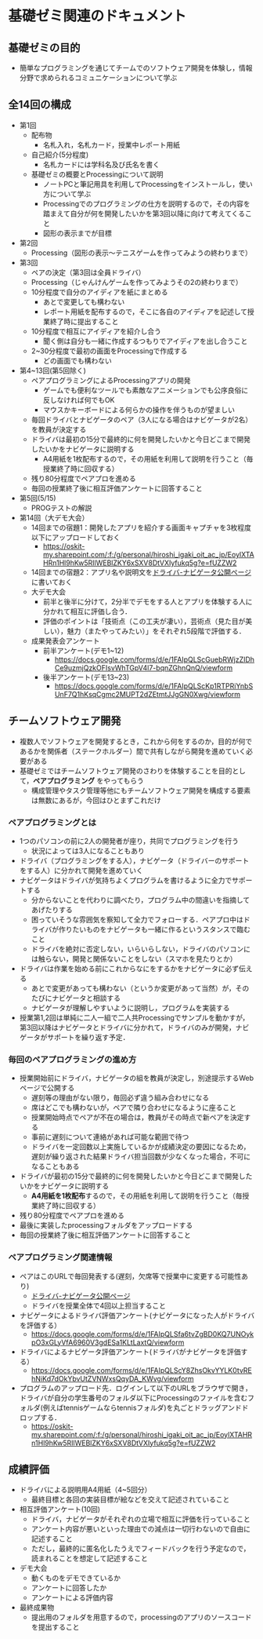 # 基礎ゼミ関連のドキュメント

## 基礎ゼミの目的
- 簡単なプログラミングを通じてチームでのソフトウェア開発を体験し，情報分野で求められるコミュニケーションについて学ぶ

## 全14回の構成
- 第1回
  - 配布物
    - 名札入れ，名札カード，授業中レポート用紙
  - 自己紹介(5分程度)
    - 名札カードには学科名及び氏名を書く
  - 基礎ゼミの概要とProcessingについて説明
    - ノートPCと筆記用具を利用してProcessingをインストールし，使い方について学ぶ
    - Processingでのプログラミングの仕方を説明するので，その内容を踏まえて自分が何を開発したいかを第3回以降に向けて考えてくること
    - 図形の表示までが目標
- 第2回
  - Processing（図形の表示～テニスゲームを作ってみようの終わりまで）
- 第3回
  - ペアの決定（第3回は全員ドライバ）
  - Processing（じゃんけんゲームを作ってみようその2の終わりまで）
  - 10分程度で自分のアイディアを紙にまとめる
    - あとで変更しても構わない
    - レポート用紙を配布するので，そこに各自のアイディアを記述して授業終了時に提出すること
  - 10分程度で相互にアイディアを紹介し合う
    - 聞く側は自分も一緒に作成するつもりでアイディアを出し合うこと
  - 2~30分程度で最初の画面をProcessingで作成する
    - どの画面でも構わない
- 第4~13回(第5回除く)
  - ペアプログラミングによるProcessingアプリの開発
    - ゲームでも便利なツールでも素敵なアニメーションでも公序良俗に反しなければ何でもOK
    - マウスかキーボードによる何らかの操作を伴うものが望ましい
  - 毎回ドライバとナビゲータのペア（3人になる場合はナビゲータが2名）を教員が決定する
  - ドライバは最初の15分で最終的に何を開発したいかと今日どこまで開発したいかをナビゲータに説明する
    - A4用紙を1枚配布するので，その用紙を利用して説明を行うこと（毎授業終了時に回収する）
  - 残り80分程度でペアプロを進める
  - 毎回の授業終了後に相互評価アンケートに回答すること
- 第5回(5/15)
  - PROGテストの解説
- 第14回（大デモ大会）
  - 14回までの宿題1：開発したアプリを紹介する画面キャプチャを3枚程度以下にアップロードしておく
    - https://oskit-my.sharepoint.com/:f:/g/personal/hiroshi_igaki_oit_ac_jp/EoylXTAHRn1Hl9hKw5RIlWEBlZKY6xSXV8DtVXIyfukq5g?e=fUZZW2
  - 14回までの宿題2：アプリ名や説明文を[ドライバ-ナビゲータ公開ページ](https://oskit-my.sharepoint.com/:x:/g/personal/hiroshi_igaki_oit_ac_jp/EYOk5Nq_-htAtC_SgF7nKVoBxIs-XKh5ZCPvs8JYOPn3gg?e=kXEOi3)に書いておく
  - 大デモ大会
    - 前半と後半に分けて，2分半でデモをする人とアプリを体験する人に分かれて相互に評価し合う．
    - 評価のポイントは「技術点（この工夫が凄い），芸術点（見た目が美しい），魅力（またやってみたい）」をそれぞれ5段階で評価する．
  - 成果発表会アンケート
    - 前半アンケート(デモ1~12)
      - https://docs.google.com/forms/d/e/1FAIpQLScGuebRWjzZIDhCe9uzmjQzkOFIsvWhTGpV4l7-bqnZGhnQnQ/viewform
    - 後半アンケート(デモ13~23)
      - https://docs.google.com/forms/d/e/1FAIpQLScKp1RTPRiYnbSUnF7Q1hKsqCgmc2MUPT2dZEtmtJJgGN0Xwg/viewform


## チームソフトウェア開発
- 複数人でソフトウェアを開発するとき，これから何をするのか，目的が何であるかを関係者（ステークホルダー）間で共有しながら開発を進めていく必要がある
- 基礎ゼミではチームソフトウェア開発のさわりを体験することを目的として，**ペアプログラミング** をやってもらう
  - 構成管理やタスク管理等他にもチームソフトウェア開発を構成する要素は無数にあるが，今回はひとまずこれだけ

### ペアプログラミングとは
- 1つのパソコンの前に2人の開発者が座り，共同でプログラミングを行う
  - 状況によっては3人になることもあり
- ドライバ（プログラミングをする人），ナビゲータ（ドライバーのサポートをする人）に分かれて開発を進めていく
- ナビゲータはドライバが気持ちよくプログラムを書けるように全力でサポートする
  - 分からないことを代わりに調べたり，プログラム中の間違いを指摘してあげたりする
  - 困っていそうな雰囲気を察知して全力でフォローする．ペアプロ中はドライバが作りたいものをナビゲータも一緒に作るというスタンスで臨むこと
  - ドライバを絶対に否定しない，いらいらしない，ドライバのパソコンには触らない，開発と関係ないことをしない（スマホを見たりとか）
- ドライバは作業を始める前にこれからなにをするかをナビゲータに必ず伝える
  - あとで変更があっても構わない（というか変更があって当然）が，そのたびにナビゲータと相談する
  - ナビゲータが理解しやすいように説明し，プログラムを実装する
- 授業第1,2回は単純に二人一組で二人共Processingでサンプルを動かすが，第3回以降はナビゲータとドライバに分かれて，ドライバのみが開発，ナビゲータがサポートを繰り返す予定．

### 毎回のペアプログラミングの進め方
- 授業開始前にドライバ，ナビゲータの組を教員が決定し，別途提示するWebページで公開する
  - 遅刻等の理由がない限り，毎回必ず違う組み合わせになる
  - 席はどこでも構わないが，ペアで隣り合わせになるように座ること
  - 授業開始時点でペアが不在の場合は，教員がその時点で新ペアを決定する
  - 事前に遅刻について連絡があれば可能な範囲で待つ
  - ドライバを一定回数以上実施しているかが成績決定の要因になるため，遅刻が繰り返された結果ドライバ担当回数が少なくなった場合，不可になることもある
- ドライバが最初の15分で最終的に何を開発したいかと今日どこまで開発したいかをナビゲータに説明する
  - **A4用紙を1枚配布**するので，その用紙を利用して説明を行うこと（毎授業終了時に回収する）
- 残り80分程度でペアプロを進める
- 最後に実装したprocessingフォルダをアップロードする
- 毎回の授業終了後に相互評価アンケートに回答すること

### ペアプログラミング関連情報
- ペアはこのURLで毎回発表する(遅刻，欠席等で授業中に変更する可能性あり)
  - [ドライバ-ナビゲータ公開ページ](https://oskit-my.sharepoint.com/:x:/g/personal/hiroshi_igaki_oit_ac_jp/EYOk5Nq_-htAtC_SgF7nKVoBxIs-XKh5ZCPvs8JYOPn3gg?e=kXEOi3)
  - ドライバを授業全体で4回以上担当すること
- ナビゲータによるドライバ評価アンケート(ナビゲータになった人がドライバを評価する）
  - https://docs.google.com/forms/d/e/1FAIpQLSfa6tvZgBD0KQ7UNOykpO3xGLyVfA6960V3gdESa1KLtLaxtQ/viewform
- ドライバによるナビゲータ評価アンケート(ドライバがナビゲータを評価する）
  - https://docs.google.com/forms/d/e/1FAIpQLScY8ZhsOkvYYLK0tvREhNiKd7dOkYbvUtZVNWxsQqyDA_KWvg/viewform
- プログラムのアップロード先．ログインして以下のURLをブラウザで開き，ドライバが自分の学生番号のフォルダ以下にProcessingのファイルを含むフォルダ(例えばtennisゲームならtennisフォルダ)を丸ごとドラッグアンドドロップする．
  - https://oskit-my.sharepoint.com/:f:/g/personal/hiroshi_igaki_oit_ac_jp/EoylXTAHRn1Hl9hKw5RIlWEBlZKY6xSXV8DtVXIyfukq5g?e=fUZZW2

## 成績評価
- ドライバによる説明用A4用紙（4~5回分）
  - 最終目標と各回の実装目標が絵などを交えて記述されていること
- 相互評価アンケート(10回)
  - ドライバ，ナビゲータがそれぞれの立場で相互に評価を行っていること
  - アンケート内容が悪いといった理由での減点は一切行わないので自由に記述すること
  - ただし，最終的に匿名化したうえでフィードバックを行う予定なので，読まれることを想定して記述すること
- デモ大会
  - 動くものをデモできているか
  - アンケートに回答したか
  - アンケートによる評価内容
- 最終成果物
  - 提出用のフォルダを用意するので，processingのアプリのソースコードを提出すること
